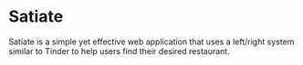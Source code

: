 # Satiate
Satiate is a simple yet effective web application that uses a left/right system similar to Tinder to help users find their desired restaurant.

